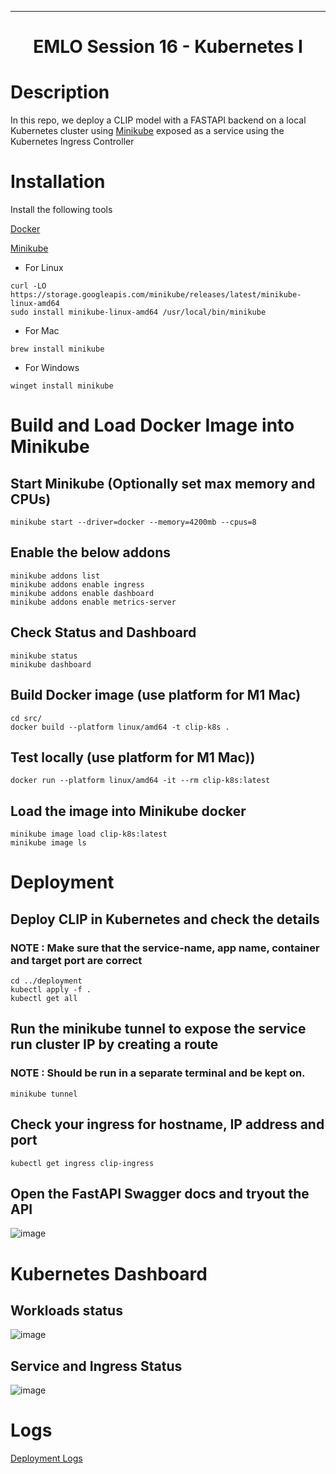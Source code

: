 ______________________________________________________________________

<div align="center">

# EMLO Session 16 - Kubernetes I

</div>

# Description
In this repo, we deploy a CLIP model with a FASTAPI backend on a local Kubernetes cluster using [Minikube](https://github.com/kubernetes/minikube) exposed as a service using the Kubernetes Ingress Controller

# Installation
Install the following tools

[Docker](https://docs.docker.com/engine/install/)

[Minikube](https://minikube.sigs.k8s.io/docs/start/)

- For Linux
```
curl -LO https://storage.googleapis.com/minikube/releases/latest/minikube-linux-amd64
sudo install minikube-linux-amd64 /usr/local/bin/minikube
```

- For Mac
```
brew install minikube
```

- For Windows
```
winget install minikube
```

# Build and Load Docker Image into Minikube

## Start Minikube (Optionally set max memory and CPUs)
```
minikube start --driver=docker --memory=4200mb --cpus=8
```

## Enable the below addons
```
minikube addons list
minikube addons enable ingress
minikube addons enable dashboard
minikube addons enable metrics-server
```

## Check Status and Dashboard
```
minikube status
minikube dashboard
```

## Build Docker image (use platform for M1 Mac)
```
cd src/
docker build --platform linux/amd64 -t clip-k8s .
```

## Test locally (use platform for M1 Mac))
```
docker run --platform linux/amd64 -it --rm clip-k8s:latest
```

## Load the image into Minikube docker
```
minikube image load clip-k8s:latest
minikube image ls
```

# Deployment 

## Deploy CLIP in Kubernetes and check the details
### NOTE : Make sure that the service-name, app name, container and target port are correct
```
cd ../deployment
kubectl apply -f .
kubectl get all
```

## Run the minikube tunnel to expose the service run cluster IP by creating a route
### NOTE : Should be run in a separate terminal and be kept on.
```
minikube tunnel
```

## Check your ingress for hostname, IP address and port
```
kubectl get ingress clip-ingress
```

## Open the FastAPI Swagger docs and tryout the API

![image](https://github.com/RSWAIN1486/k8s-local/assets/48782471/9a8f8bb5-95e7-4a34-981b-c0614683f877)

# Kubernetes Dashboard

## Workloads status

![image](https://github.com/RSWAIN1486/k8s-local/assets/48782471/21342eff-177b-459f-a31a-1e90c147b55d)

## Service and Ingress Status

![image](https://github.com/RSWAIN1486/k8s-local/assets/48782471/3ce9cdb8-4b23-4acb-ad18-ccce60da87a2)

# Logs
[Deployment Logs](https://github.com/RSWAIN1486/k8s-local/blob/main/logs.md)
